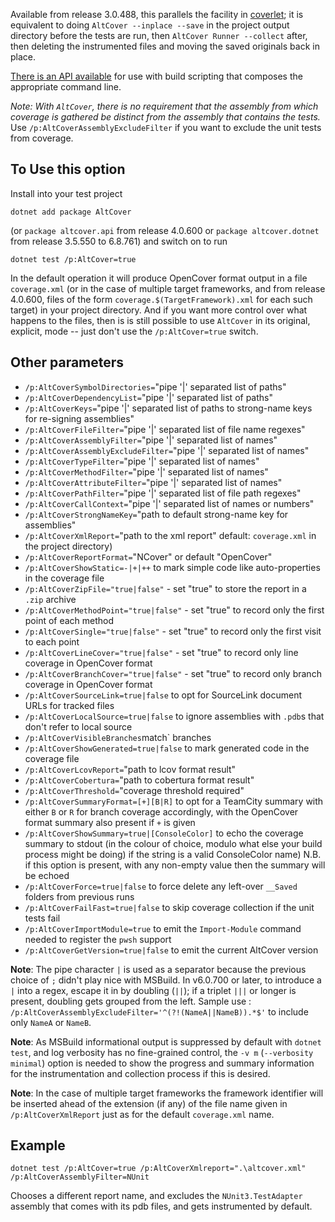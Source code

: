 ﻿Available from release 3.0.488, this parallels the facility in [coverlet](https://github.com/tonerdo/coverlet); it is equivalent to doing `AltCover --inplace --save` in the project output directory before the tests are run, then `AltCover Runner --collect` after, then deleting the instrumented files and moving the saved originals back in place.

[There is an API available](AltCover.FSApi/DotNet-apidoc) for use with build scripting that composes the appropriate command line.

_Note: With `AltCover`, there is no requirement that the assembly from which coverage is gathered be distinct from the assembly that contains the tests._  Use `/p:AltCoverAssemblyExcludeFilter` if you want to exclude the unit tests from coverage.


## To Use this option
Install into your test project 
```
dotnet add package AltCover
```
(or `package altcover.api` from release 4.0.600 or `package altcover.dotnet` from release 3.5.550 to 6.8.761) and switch on to run
```
dotnet test /p:AltCover=true
```

In the default operation it will produce OpenCover format output in a file `coverage.xml` (or in the case of multiple target frameworks, and from release 4.0.600, files of the form `coverage.$(TargetFramework).xml` for each such target) in your project directory.
And if you want more control over what happens to the files, then is is still possible to use `AltCover` in its original, explicit, mode -- just don't use the `/p:AltCover=true` switch.

## Other parameters

* `/p:AltCoverSymbolDirectories=`"pipe '|' separated list of paths"
* `/p:AltCoverDependencyList=`"pipe '|' separated list of paths"
* `/p:AltCoverKeys=`"pipe '|' separated list of paths to strong-name keys for re-signing assemblies"
* `/p:AltCoverFileFilter=`"pipe '|' separated list of file name regexes"
* `/p:AltCoverAssemblyFilter=`"pipe '|' separated list of names"
* `/p:AltCoverAssemblyExcludeFilter=`"pipe '|' separated list of names"
* `/p:AltCoverTypeFilter=`"pipe '|' separated list of names"
* `/p:AltCoverMethodFilter=`"pipe '|' separated list of names"
* `/p:AltCoverAttributeFilter=`"pipe '|' separated list of names"
* `/p:AltCoverPathFilter=`"pipe '|' separated list of file path regexes"
* `/p:AltCoverCallContext=`"pipe '|' separated list of names or numbers"
* `/p:AltCoverStrongNameKey=`"path to default strong-name key for assemblies"
* `/p:AltCoverXmlReport=`"path to the xml report" default: `coverage.xml` in the project directory)
* `/p:AltCoverReportFormat=`"NCover" or default "OpenCover"
* `/p:AltCoverShowStatic=-|+|++` to mark simple code like auto-properties in the coverage file
* `/p:AltCoverZipFile="true|false"` - set "true" to store the report in a `.zip` archive
* `/p:AltCoverMethodPoint="true|false"` - set "true" to record only the first point of each method
* `/p:AltCoverSingle="true|false"` - set "true" to record only the first visit to each point
* `/p:AltCoverLineCover="true|false"` - set "true" to record only line coverage in OpenCover format
* `/p:AltCoverBranchCover="true|false"` - set "true" to record only branch coverage in OpenCover format
* `/p:AltCoverSourceLink=true|false` to opt for SourceLink document URLs for tracked files
* `/p:AltCoverLocalSource=true|false` to ignore assemblies with `.pdb`s that don't refer to local source
* `/p:AltCoverVisibleBranches`match` branches
* `/p:AltCoverShowGenerated=true|false` to mark generated code in the coverage file
* `/p:AltCoverLcovReport=`"path to lcov format result"
* `/p:AltCoverCobertura=`"path to cobertura format result"
* `/p:AltCoverThreshold=`"coverage threshold required"
* `/p:AltCoverSummaryFormat=[+][B|R]` to opt for a TeamCity summary with either `B` or `R` for branch coverage accordingly, with the OpenCover format summary also present if `+` is given
* `/p:AltCoverShowSummary=true|[ConsoleColor]` to echo the coverage summary to stdout (in the colour of choice, modulo what else your build process might be doing) if the string is a valid ConsoleColor name) N.B. if this option is present, with any non-empty value then the summary will be echoed
* `/p:AltCoverForce=true|false` to force delete any left-over `__Saved` folders from previous runs
* `/p:AltCoverFailFast=true|false` to skip coverage collection if the unit tests fail
* `/p:AltCoverImportModule=true` to emit the `Import-Module` command needed to register the `pwsh` support
* `/p:AltCoverGetVersion=true|false` to emit the current AltCover version

**Note**: The pipe character `|` is used as a separator because the previous choice of `;` didn't play nice with MSBuild. In v6.0.700 or later, to introduce a `|` into a regex, escape it in by doubling (`||`); if a triplet `|||` or longer is present, doubling gets grouped from the left.  Sample use : `/p:AltCoverAssemblyExcludeFilter='^(?!(NameA||NameB)).*$'` to include only `NameA` or `NameB`.

**Note**: As MSBuild informational output is suppressed by default with `dotnet test`, and log verbosity has no fine-grained control, the `-v m` (`--verbosity minimal`) option is needed to show the progress and summary information for the instrumentation and collection process if this is desired.

**Note**: In the case of multiple target frameworks the framework identifier will be inserted ahead of the extension (if any) of the file name given in `/p:AltCoverXmlReport` just as for the default `coverage.xml` name.

## Example
```
dotnet test /p:AltCover=true /p:AltCoverXmlreport=".\altcover.xml" /p:AltCoverAssemblyFilter=NUnit
```
Chooses a different report name, and excludes the `NUnit3.TestAdapter` assembly that comes with its pdb files, and gets instrumented by default.
